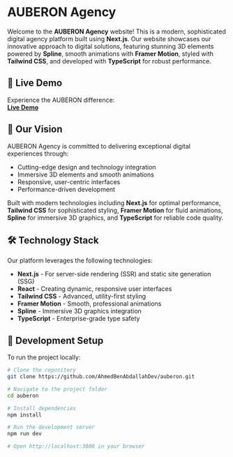 # AUBERON Agency

Welcome to the **AUBERON Agency** website! This is a modern, sophisticated digital agency platform built using **Next.js**. Our website showcases our innovative approach to digital solutions, featuring stunning 3D elements powered by **Spline**, smooth animations with **Framer Motion**, styled with **Tailwind CSS**, and developed with **TypeScript** for robust performance.


## 🔗 Live Demo

Experience the AUBERON difference:  
[**Live Demo**](https://auberon-agency.vercel.app/)

## 🚀 Our Vision

AUBERON Agency is committed to delivering exceptional digital experiences through:

- Cutting-edge design and technology integration
- Immersive 3D elements and smooth animations
- Responsive, user-centric interfaces
- Performance-driven development

Built with modern technologies including **Next.js** for optimal performance, **Tailwind CSS** for sophisticated styling, **Framer Motion** for fluid animations, **Spline** for immersive 3D graphics, and **TypeScript** for reliable code quality.

## 🛠️ Technology Stack

Our platform leverages the following technologies:

- **Next.js** - For server-side rendering (SSR) and static site generation (SSG)
- **React** - Creating dynamic, responsive user interfaces
- **Tailwind CSS** - Advanced, utility-first styling
- **Framer Motion** - Smooth, professional animations
- **Spline** - Immersive 3D graphics integration
- **TypeScript** - Enterprise-grade type safety

## 📝 Development Setup

To run the project locally:

```bash
# Clone the repository
git clone https://github.com/AhmedBenAbdallahDev/auberon.git

# Navigate to the project folder
cd auberon

# Install dependencies
npm install

# Run the development server
npm run dev

# Open http://localhost:3000 in your browser
```

